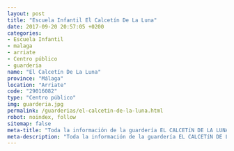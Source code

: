 ```yaml
---
layout: post
title: "Escuela Infantil El Calcetín De La Luna"
date: 2017-09-20 20:57:05 +0200
categories:
- Escuela Infantil
- malaga
- arriate
- Centro público
- guarderia
name: "El Calcetín De La Luna"
province: "Málaga"
location: "Arriate"
code: "29016082"
type: "Centro público"
img: guarderia.jpg
permalink: /guarderias/el-calcetin-de-la-luna.html
robot: noindex, follow
sitemap: false
meta-title: "Toda la información de la guardería EL CALCETíN DE LA LUNA"
meta-description: "Toda la información de la guardería EL CALCETíN DE LA LUNA"
---
```

